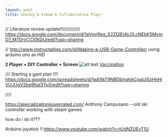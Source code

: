 ```yaml
---
layout: post
title: UnoJoy & Steam & Collaborative Play!
---
```


//
Literature review update!!///////////
https://docs.google.com/document/d/1eVmrReg_X2ZQlErALOLcNEbK5MymD7_M7DrvCCX9QjU/edit?usp=sharing

//
http://www.instructables.com/id/Making-a-USB-Game-Controller/
using arduino uno as HID

**2 Player + DIY Controller + Screen**
![alt text](https://annaclow.github.io/blogImages/vaccination.png "Vaccination")
[Vaccination](https://alexvscoding.itch.io/vaccination)

///
Starting a gant plan !!!!
https://docs.google.com/spreadsheets/d/1wE6kT9NBDbhqhjkCggUiSzHhHiVUJUgV2bq9fsd3Tp0/edit?usp=sharing

////


https://specializationisoverrated.com/
Anthony Campusano
--old skl controller working with steam games

how do i do it???

Arduino joystick !!
https://www.youtube.com/watch?v=tUdNZUEyT1U
